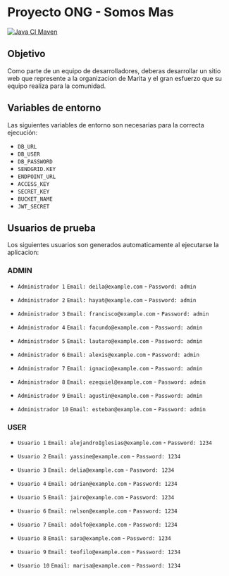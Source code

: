 # Proyecto ONG - Somos Mas
[![Java CI Maven](https://github.com/alkemyTech/OT249-Server/actions/workflows/maven.yml/badge.svg)](https://github.com/alkemyTech/OT249-Server/actions/workflows/maven.yml)

## Objetivo
Como parte de un equipo de desarrolladores, deberas desarrollar un sitio web que represente a la organizacion de Marita y el gran esfuerzo que su equipo realiza para la comunidad.

## Variables de entorno
Las siguientes variables de entorno son necesarias para la correcta ejecución:

- `DB_URL`
- `DB_USER`
- `DB_PASSWORD`
- `SENDGRID.KEY`
- `ENDPOINT_URL`
- `ACCESS_KEY`
- `SECRET_KEY`
- `BUCKET_NAME`
- `JWT_SECRET`

## Usuarios de prueba
Los siguientes usuarios son generados automaticamente al ejecutarse la aplicacion:
### ADMIN

- `Administrador 1` 
`Email: deila@example.com` - `Password: admin`

- `Administrador 2` 
`Email: hayat@example.com` - `Password: admin`

- `Administrador 3` 
`Email: francisco@example.com` - `Password: admin`

- `Administrador 4` 
`Email: facundo@example.com` - `Password: admin`

- `Administrador 5` 
`Email: lautaro@example.com` - `Password: admin`

- `Administrador 6` 
`Email: alexis@example.com` - `Password: admin`

- `Administrador 7` 
`Email: ignacio@example.com` - `Password: admin`

- `Administrador 8` 
`Email: ezequiel@example.com` - `Password: admin`

- `Administrador 9` 
`Email: agustin@example.com` - `Password: admin`

- `Administrador 10` 
`Email: esteban@example.com` - `Password: admin`

### USER

- `Usuario 1` 
`Email: alejandroIglesias@example.com` - `Password: 1234`

- `Usuario 2` 
`Email: yassine@example.com` - `Password: 1234`

- `Usuario 3` 
`Email: delia@example.com` - `Password: 1234`

- `Usuario 4` 
`Email: adrian@example.com` - `Password: 1234`

- `Usuario 5` 
`Email: jairo@example.com` - `Password: 1234`

- `Usuario 6` 
`Email: nelson@example.com` - `Password: 1234`

- `Usuario 7` 
`Email: adolfo@example.com` - `Password: 1234`

- `Usuario 8` 
`Email: sara@example.com` - `Password: 1234`

- `Usuario 9` 
`Email: teofilo@example.com` - `Password: 1234`

- `Usuario 10` 
`Email: marisa@example.com` - `Password: 1234`
